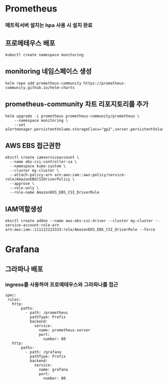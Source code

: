 # Prometheus

### 메트릭서버 설치는 hpa 사용 시 설치 완료

## 프로메테우스 배포
```
kubectl create namespace monitoring
```
## monitoring 네임스페이스 생성
```
helm repo add prometheus-community https://prometheus-community.github.io/helm-charts
```

## prometheus-community 차트 리포지토리를 추가
```
helm upgrade -i prometheus prometheus-community/prometheus \
    --namespace monitoring \
    --set alertmanager.persistentVolume.storageClass="gp2",server.persistentVolume.storageClass="gp2"
```

## AWS EBS 접근권한
```
eksctl create iamserviceaccount \
  --name ebs-csi-controller-sa \
  --namespace kube-system \
  --cluster my-cluster \
  --attach-policy-arn arn:aws:iam::aws:policy/service-role/AmazonEBSCSIDriverPolicy \
  --approve \
  --role-only \
  --role-name AmazonEKS_EBS_CSI_DriverRole
  ```
  ## IAM역할생성 
  ```
  eksctl create addon --name aws-ebs-csi-driver --cluster my-cluster --service-account-role-arn arn:aws:iam::111122223333:role/AmazonEKS_EBS_CSI_DriverRole --force
  ```

# Grafana

## 그라파나 배포
### ingress를 사용하여 프로메테우스와 그라파나를 접근
 
 ```
spec:
  rules:
    http:
        paths:
          - path: /prometheus
            pathType: Prefix
            backend:
              service:
                name: prometheus-server
                port:
                  number: 80
    http:
        paths:
          - path: /grafana
            pathType: Prefix
            backend:
              service:
                name: grafana
                port:
                  number: 80

```